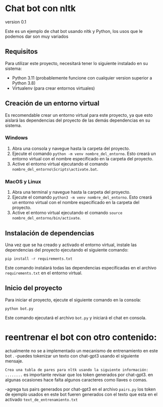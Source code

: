 # Chat bot con nltk 

version 0.1

Este es un ejemplo de chat bot usando nltk y Python, los usos que le podemos dar son muy variados

## Requisitos

Para utilizar este proyecto, necesitará tener lo siguiente instalado en su sistema:

- Python 3.11 (probablemente funcione con cualquier version superior a Python 3.8)
- Virtualenv (para crear entornos virtuales)

## Creación de un entorno virtual

Es recomendable crear un entorno virtual para este proyecto, ya que esto aislará las dependencias del proyecto de las demás dependencias en su sistema.

### Windows

1. Abra una consola y navegue hasta la carpeta del proyecto.
2. Ejecute el comando `python -m venv nombre_del_entorno`. Esto creará un entorno virtual con el nombre especificado en la carpeta del proyecto.
3. Active el entorno virtual ejecutando el comando `nombre_del_entorno\Scripts\activate.bat`.

### MacOS y Linux

1. Abra una terminal y navegue hasta la carpeta del proyecto.
2. Ejecute el comando `python3 -m venv nombre_del_entorno`. Esto creará un entorno virtual con el nombre especificado en la carpeta del proyecto.
3. Active el entorno virtual ejecutando el comando `source nombre_del_entorno/bin/activate`.

## Instalación de dependencias

Una vez que se ha creado y activado el entorno virtual, instale las dependencias del proyecto ejecutando el siguiente comando:

```pip install -r requirements.txt```


Este comando instalará todas las dependencias especificadas en el archivo `requirements.txt` en el entorno virtual.

## Inicio del proyecto

Para iniciar el proyecto, ejecute el siguiente comando en la consola:

```python bot.py```

Este comando ejecutará el archivo `bot.py` y iniciará el chat en consola.

# reentrenar el bot con otro contenido: 
actualmente no se a implementado un mecanismo de entrenamiento en este bot .
-puedes tokenizar un texto con chat-gpt3 usando el siguiente mensaje.

`Crea una tubla de pares para nltk usando la siguiente información: ........`
es importante revisar que los token generados por chat-gpt3. en algunas ocasiones hace falta algunos caracteres como llaves o comas.

-agrega tus pairs generados por chat-gpt3 en el archivo `pairs.py`
los token de ejemplo usados en este bot fueren generados con el texto que esta en el activado `text_de_entrenamiento.txt`


